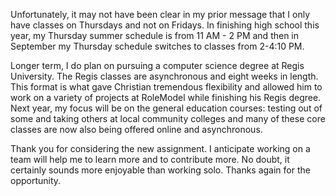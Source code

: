 Unfortunately, it may not have been clear in my prior message that I only have classes on Thursdays and not on Fridays.  In finishing high school this year, my Thursday summer schedule is from 11 AM - 2 PM and then in September my Thursday schedule switches to classes from 2-4:10 PM.  

Longer term, I do plan on pursuing a computer science degree at Regis University. The Regis classes are asynchronous and eight weeks in length.  This format is what gave Christian tremendous flexibility and allowed him to work on a variety of projects at RoleModel while finishing his Regis degree.  Next year, my focus will be on the general education courses: testing out of some and taking others at local community colleges and many of these core classes are now also being offered online and asynchronous.

Thank you for considering the new assignment.  I anticipate working on a team will help me to learn more and to contribute more.  No doubt, it certainly sounds more enjoyable than working solo. Thanks again for the opportunity.